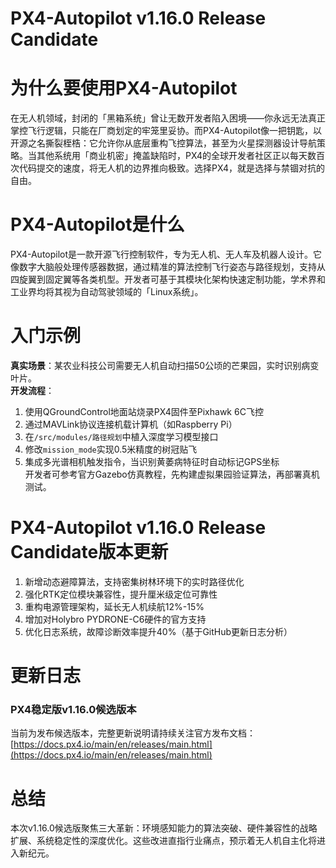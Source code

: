 # PX4-Autopilot v1.16.0 Release Candidate
# 为什么要使用PX4-Autopilot  
在无人机领域，封闭的「黑箱系统」曾让无数开发者陷入困境——你永远无法真正掌控飞行逻辑，只能在厂商划定的牢笼里妥协。而PX4-Autopilot像一把钥匙，以开源之名撕裂桎梏：它允许你从底层重构飞控算法，甚至为火星探测器设计导航策略。当其他系统用「商业机密」掩盖缺陷时，PX4的全球开发者社区正以每天数百次代码提交的速度，将无人机的边界推向极致。选择PX4，就是选择与禁锢对抗的自由。

# PX4-Autopilot是什么  
PX4-Autopilot是一款开源飞行控制软件，专为无人机、无人车及机器人设计。它像数字大脑般处理传感器数据，通过精准的算法控制飞行姿态与路径规划，支持从四旋翼到固定翼等各类机型。开发者可基于其模块化架构快速定制功能，学术界和工业界均将其视为自动驾驶领域的「Linux系统」。

# 入门示例  
**真实场景**：某农业科技公司需要无人机自动扫描50公顷的芒果园，实时识别病变叶片。  
**开发流程**：  
1. 使用QGroundControl地面站烧录PX4固件至Pixhawk 6C飞控  
2. 通过MAVLink协议连接机载计算机（如Raspberry Pi）  
3. 在`/src/modules/路径规划`中植入深度学习模型接口  
4. 修改`mission_mode`实现0.5米精度的树冠贴飞  
5. 集成多光谱相机触发指令，当识别黄萎病特征时自动标记GPS坐标  
开发者可参考官方Gazebo仿真教程，先构建虚拟果园验证算法，再部署真机测试。

# PX4-Autopilot v1.16.0 Release Candidate版本更新  
1. 新增动态避障算法，支持密集树林环境下的实时路径优化  
2. 强化RTK定位模块兼容性，提升厘米级定位可靠性  
3. 重构电源管理架构，延长无人机续航12%-15%  
4. 增加对Holybro PYDRONE-C6硬件的官方支持  
5. 优化日志系统，故障诊断效率提升40%（基于GitHub更新日志分析）

# 更新日志  
### PX4稳定版v1.16.0候选版本  
当前为发布候选版本，完整更新说明请持续关注官方发布文档：  
[https://docs.px4.io/main/en/releases/main.html](https://docs.px4.io/main/en/releases/main.html)

# 总结  
本次v1.16.0候选版聚焦三大革新：环境感知能力的算法突破、硬件兼容性的战略扩展、系统稳定性的深度优化。这些改进直指行业痛点，预示着无人机自主化将进入新纪元。